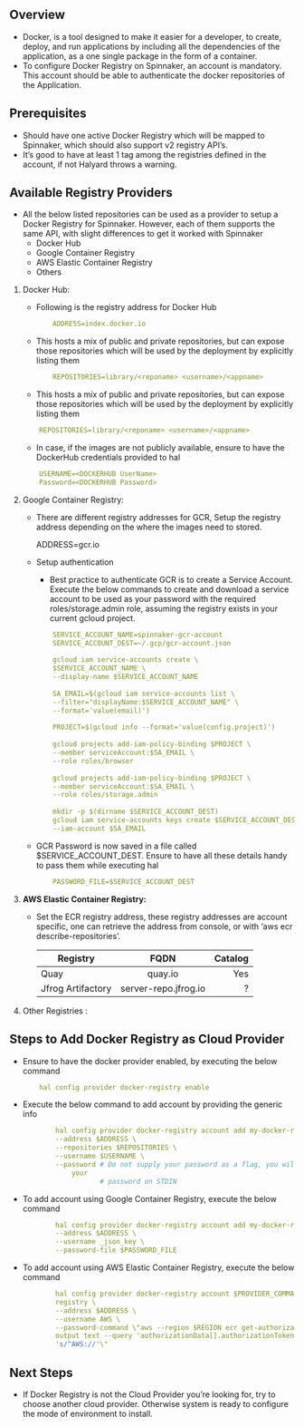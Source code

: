 ## Overview

* Docker, is a tool designed to make it easier for a developer, to create, deploy, and run
applications by including all the dependencies of the application, as a one single package
in the form of a container.
* To configure Docker Registry on Spinnaker, an account is mandatory. This account
should be able to authenticate the docker repositories of the Application.

## Prerequisites

* Should have one active Docker Registry which will be mapped to Spinnaker, which
should also support v2 registry API’s.
* It’s good to have at least 1 tag among the registries defined in the account, if not
Halyard throws a warning.

## Available Registry Providers

* All the below listed repositories can be used as a provider to setup a Docker Registry for
Spinnaker. However, each of them supports the same API, with slight differences to get
it worked with Spinnaker
	* Docker Hub
	* Google Container Registry
	* AWS Elastic Container Registry
	* Others
	
1. Docker Hub:

	* Following is the registry address for Docker Hub

		```yaml
			ADDRESS=index.docker.io
		```
		
	* This hosts a mix of public and private repositories, but can expose those repositories
		which will be used by the deployment by explicitly listing them

		```yaml
			REPOSITORIES=library/<reponame> <username>/<appname>
		```
		
	* This hosts a mix of public and private repositories, but can expose those repositories
		which will be used by the deployment by explicitly listing them
	
	```yaml
		REPOSITORIES=library/<reponame> <username>/<appname>
	```
	
	* In case, if the images are not publicly available, ensure to have the DockerHub
		credentials provided to hal

	```yaml
		USERNAME=<DOCKERHUB UserName>
		Password=<DOCKERHUB Password>
	```
	
2. Google Container Registry:

	* There are different registry addresses for GCR, Setup the registry address depending on
the where the images need to stored.
		
		ADDRESS=gcr.io
		
	* Setup authentication
	
		* Best practice to authenticate GCR is to create a Service Account. Execute the
below commands to create and download a service account to be used as your
password with the required roles/storage.admin role, assuming the registry
exists in your current gcloud project.

		```yaml
			SERVICE_ACCOUNT_NAME=spinnaker-gcr-account
			SERVICE_ACCOUNT_DEST=~/.gcp/gcr-account.json
			
			gcloud iam service-accounts create \
			$SERVICE_ACCOUNT_NAME \
			--display-name $SERVICE_ACCOUNT_NAME
			
			SA_EMAIL=$(gcloud iam service-accounts list \
			--filter="displayName:$SERVICE_ACCOUNT_NAME" \
			--format='value(email)')
			
			PROJECT=$(gcloud info --format='value(config.project)')
			
			gcloud projects add-iam-policy-binding $PROJECT \
			--member serviceAccount:$SA_EMAIL \
			--role roles/browser
			
			gcloud projects add-iam-policy-binding $PROJECT \
			--member serviceAccount:$SA_EMAIL \
			--role roles/storage.admin
			
			mkdir -p $(dirname $SERVICE_ACCOUNT_DEST)
			gcloud iam service-accounts keys create $SERVICE_ACCOUNT_DEST \
			--iam-account $SA_EMAIL
		```
	
	* GCR Password is now saved in a file called $SERVICE_ACCOUNT_DEST. Ensure to have all
these details handy to pass them while executing hal
		
		```yaml
			PASSWORD_FILE=$SERVICE_ACCOUNT_DEST
		```
		
3. **AWS Elastic Container Registry:**

	* Set the ECR registry address, these registry addresses are account specific, one can
retrieve the address from console, or with ‘aws ecr describe-repositories’.

		| Registry  			|      FQDN     			| Catalog|
		|---------- 			|:-------------:			| ------:|
		| Quay	    			|  		quay.io	    		|  Yes   |
		| Jfrog Artifactory		|    server-repo.jfrog.io   |   ?	 |
		
4. Other Registries :

## Steps to Add Docker Registry as Cloud Provider

* Ensure to have the docker provider enabled, by executing the below command
	```yaml
		hal config provider docker-registry enable
	```
		
* Execute the below command to add account by providing the generic info
	
	```yaml
			hal config provider docker-registry account add my-docker-registry \
			--address $ADDRESS \
			--repositories $REPOSITORIES \
			--username $USERNAME \
			--password # Do not supply your password as a flag, you will be prompted for
				your
					   # password on STDIN
	```
	
* To add account using Google Container Registry, execute the below command
	
	```yaml
			hal config provider docker-registry account add my-docker-registry \
			--address $ADDRESS \
			--username _json_key \
			--password-file $PASSWORD_FILE
	```
		
* To add account using AWS Elastic Container Registry, execute the below command
	
	```yaml
			hal config provider docker-registry account $PROVIDER_COMMAND my-ecr-
			registry \
			--address $ADDRESS \
			--username AWS \
			--password-command \"aws --region $REGION ecr get-authorization-token --
			output text --query 'authorizationData[].authorizationToken' | base64 -d | sed
			's/^AWS://'\"
	```
		
## Next Steps

* If Docker Registry is not the Cloud Provider you’re looking for, try to choose another
cloud provider. Otherwise system is ready to configure the mode of environment to
install.